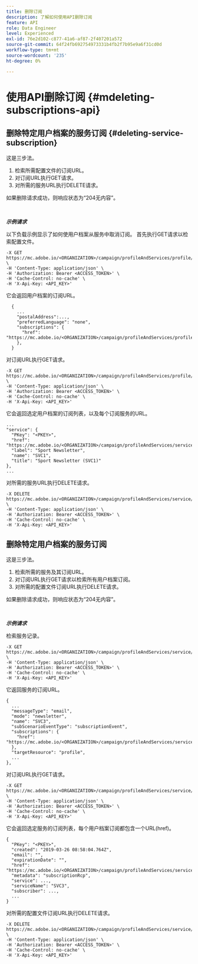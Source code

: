 ```yaml
---
title: 删除订阅
description: 了解如何使用API删除订阅
feature: API
role: Data Engineer
level: Experienced
exl-id: 76e2d102-c877-41a6-af87-2f407201a572
source-git-commit: 64f24fb692754973331b4fb2f7b95e9a6f31cd0d
workflow-type: tm+mt
source-wordcount: '235'
ht-degree: 0%

---
```


# 使用API删除订阅 {#mdeleting-subscriptions-api}

<!--NOTE TO WRITER: There are two duplicate headings that seem to have the same content. Delete one? Rename if different?-->

## 删除特定用户档案的服务订阅 {#deleting-service-subscription}

这是三步法。

1. 检索所需配置文件的订阅URL。
1. 对订阅URL执行GET请求。
1. 对所需的服务URL执行DELETE请求。

如果删除请求成功，则响应状态为“204无内容”。

<br/>

***示例请求***

以下负载示例显示了如何使用户档案从服务中取消订阅。 首先执行GET请求以检索配置文件。

```
-X GET https://mc.adobe.io/<ORGANIZATION>/campaign/profileAndServices/profile/<PKEY> \
-H 'Content-Type: application/json' \
-H 'Authorization: Bearer <ACCESS_TOKEN>' \
-H 'Cache-Control: no-cache' \
-H 'X-Api-Key: <API_KEY>'
```

它会返回用户档案的订阅URL。

```
  {
    ...
    "postalAddress":...,
    "preferredLanguage": "none",
    "subscriptions": {
      "href": "https://mc.adobe.io/<ORGANIZATION>/campaign/profileAndServices/profile/<PKEY>/subscriptions/"
    },
  }
```

对订阅URL执行GET请求。

```
-X GET https://mc.adobe.io/<ORGANIZATION>/campaign/profileAndServices/profile/<PKEY>/subscriptions \
-H 'Content-Type: application/json' \
-H 'Authorization: Bearer <ACCESS_TOKEN>' \
-H 'Cache-Control: no-cache' \
-H 'X-Api-Key: <API_KEY>'
```

它会返回选定用户档案的订阅列表，以及每个订阅服务的URL。

```
...
"service": {
  "PKey": "<PKEY>",
  "href": "https://mc.adobe.io/<ORGANIZATION>/campaign/profileAndServices/service/<PKEY>",
  "label": "Sport Newsletter",
  "name": "SVC1",
  "title": "Sport Newsletter (SVC1)"
},
...
```

对所需的服务URL执行DELETE请求。

```
-X DELETE https://mc.adobe.io/<ORGANIZATION>/campaign/profileAndServices/service/<PKEY> \
-H 'Content-Type: application/json' \
-H 'Authorization: Bearer <ACCESS_TOKEN>' \
-H 'Cache-Control: no-cache' \
-H 'X-Api-Key: <API_KEY>'
```

<!-- + réponse -->

## 删除特定用户档案的服务订阅

这是三步法。

1. 检索所需的服务及其订阅URL。
1. 对订阅URL执行GET请求以检索所有用户档案订阅。
1. 对所需的配置文件订阅URL执行DELETE请求。

如果删除请求成功，则响应状态为“204无内容”。

<br/>

***示例请求***

检索服务记录。

```
-X GET https://mc.adobe.io/<ORGANIZATION>/campaign/profileAndServices/service/<PKEY> \
-H 'Content-Type: application/json' \
-H 'Authorization: Bearer <ACCESS_TOKEN>' \
-H 'Cache-Control: no-cache' \
-H 'X-Api-Key: <API_KEY>'
```

它返回服务的订阅URL。

```
{
  ...
  "messageType": "email",
  "mode": "newsletter",
  "name": "SVC3",
  "subScenarioEventType": "subscriptionEvent",
  "subscriptions": {
    "href": "https://mc.adobe.io/<ORGANIZATION>/campaign/profileAndServices/service/<PKEY>/subscriptions/"
  },
  "targetResource": "profile",
  ...
},
```

对订阅URL执行GET请求。

```
-X GET https://mc.adobe.io/<ORGANIZATION>/campaign/profileAndServices/service/<PKEY>/subscriptions \
-H 'Content-Type: application/json' \
-H 'Authorization: Bearer <ACCESS_TOKEN>' \
-H 'Cache-Control: no-cache' \
-H 'X-Api-Key: <API_KEY>'
```

它会返回选定服务的订阅列表，每个用户档案订阅都包含一个URL(href)。

```
{
  "PKey": "<PKEY>",
  "created": "2019-03-26 08:58:04.764Z",
  "email": "",
  "expirationDate": "",
  "href": "https://mc.adobe.io/<ORGANIZATION>/campaign/profileAndServices/service/<PKEY>/subscriptions/<PKEY>",
  "metadata": "subscriptionRcp",
  "service": ...,
  "serviceName": "SVC3",
  "subscriber": ...,
  ...
}
```

对所需的配置文件订阅URL执行DELETE请求。

```
-X DELETE https://mc.adobe.io/<ORGANIZATION>/campaign/profileAndServices/service/<PKEY>/subscriptions/<PKEY> \
-H 'Content-Type: application/json' \
-H 'Authorization: Bearer <ACCESS_TOKEN>' \
-H 'Cache-Control: no-cache' \
-H 'X-Api-Key: <API_KEY>'
```

<!-- + réponse -->
